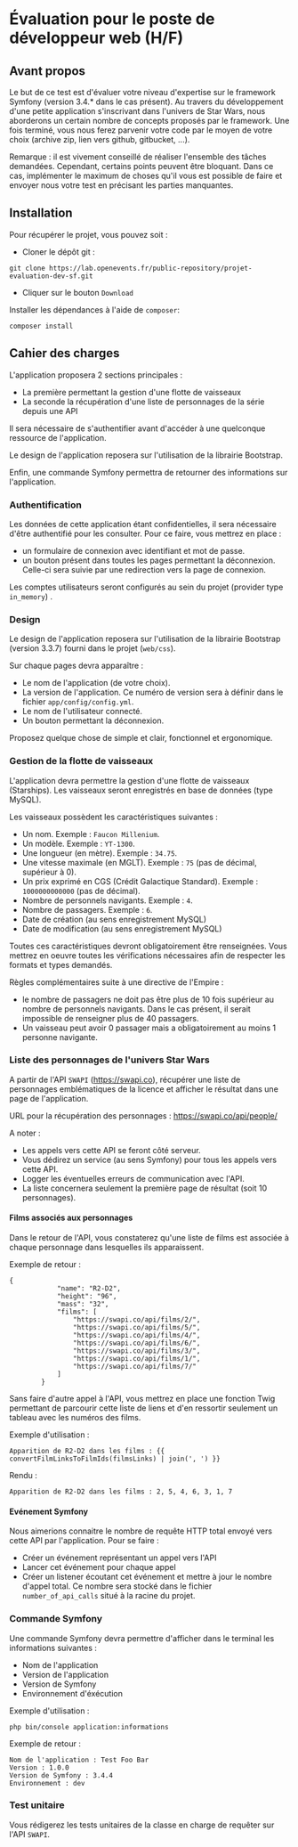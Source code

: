 # Évaluation pour le poste de développeur web (H/F)

## Avant propos

Le but de ce test est d'évaluer votre niveau d'expertise sur le framework Symfony (version 3.4.* dans le cas présent). 
Au travers du développement d'une petite application s'inscrivant dans l'univers de Star Wars, nous aborderons un certain nombre de concepts proposés par le framework.
Une fois terminé, vous nous ferez parvenir votre code par le moyen de votre choix (archive zip, lien vers github, gitbucket, ...).

Remarque : il est vivement conseillé de réaliser l'ensemble des tâches demandées. Cependant, certains points peuvent être bloquant. Dans ce cas, implémenter le maximum de choses qu'il vous est possible de faire et envoyer nous votre test en précisant les parties manquantes.

## Installation

Pour récupérer le projet, vous pouvez soit :

* Cloner le dépôt git :
```
git clone https://lab.openevents.fr/public-repository/projet-evaluation-dev-sf.git
```

* Cliquer sur le bouton `Download`

Installer les dépendances à l'aide de `composer`: 

```
composer install
```

## Cahier des charges

L'application proposera 2 sections principales : 
* La première permettant la gestion d'une flotte de vaisseaux
* La seconde la récupération d'une liste de personnages de la série depuis une API

Il sera nécessaire de s'authentifier avant d'accéder à une quelconque ressource de l'application.

Le design de l'application reposera sur l'utilisation de la librairie Bootstrap.

Enfin, une commande Symfony permettra de retourner des informations sur l'application.

### Authentification

Les données de cette application étant confidentielles, il sera nécessaire d'être authentifié pour les consulter.
Pour ce faire, vous mettrez en place :
* un formulaire de connexion avec identifiant et mot de passe.
* un bouton présent dans toutes les pages permettant la déconnexion. Celle-ci sera suivie par une redirection vers la page de connexion.

Les comptes utilisateurs seront configurés au sein du projet (provider type `in_memory`) .

### Design

Le design de l'application reposera sur l'utilisation de la librairie Bootstrap (version 3.3.7) fourni dans le projet (`web/css`). 

Sur chaque pages devra apparaître : 
* Le nom de l'application (de votre choix).
* La version de l'application. Ce numéro de version sera à définir dans le fichier `app/config/config.yml`.
* Le nom de l'utilisateur connecté.
* Un bouton permettant la déconnexion.

Proposez quelque chose de simple et clair, fonctionnel et ergonomique.

### Gestion de la flotte de vaisseaux

L'application devra permettre la gestion d'une flotte de vaisseaux (Starships). Les vaisseaux seront enregistrés en base de données (type MySQL).

Les vaisseaux possèdent les caractéristiques suivantes :
* Un nom. Exemple : `Faucon Millenium`.
* Un modèle. Exemple : `YT-1300`.
* Une longueur (en mètre). Exemple : `34.75`.
* Une vitesse maximale (en MGLT). Exemple : `75`  (pas de décimal, supérieur à 0).
* Un prix exprimé en CGS (Crédit Galactique Standard). Exemple : `1000000000000` (pas de décimal).
* Nombre de personnels navigants. Exemple : `4`.
* Nombre de passagers. Exemple : `6`.
* Date de création (au sens enregistrement MySQL)
* Date de modification (au sens enregistrement MySQL)

Toutes ces caractéristiques devront obligatoirement être renseignées. Vous mettrez en oeuvre toutes les vérifications nécessaires afin de respecter les formats et types demandés.

Règles complémentaires suite à une directive de l'Empire :
* le nombre de passagers ne doit pas être plus de 10 fois supérieur au nombre de personnels navigants. Dans le cas présent, il serait impossible de renseigner plus de 40 passagers.
* Un vaisseau peut avoir 0 passager mais a obligatoirement au moins 1 personne navigante.

### Liste des personnages de l'univers Star Wars

A partir de l'API `SWAPI` (https://swapi.co), récupérer une liste de personnages emblématiques de la licence et afficher le résultat dans une page de l'application.

URL pour la récupération des personnages : https://swapi.co/api/people/

A noter :
* Les appels vers cette API se feront côté serveur.
* Vous dédirez un service (au sens Symfony) pour tous les appels vers cette API. 
* Logger les éventuelles erreurs de communication avec l'API.
* La liste concernera seulement la première page de résultat (soit 10 personnages).

#### Films associés aux personnages

Dans le retour de l'API, vous constaterez qu'une liste de films est associée à chaque personnage dans lesquelles ils apparaissent.

Exemple de retour : 

```
{
            "name": "R2-D2", 
            "height": "96", 
            "mass": "32",
            "films": [
                "https://swapi.co/api/films/2/", 
                "https://swapi.co/api/films/5/", 
                "https://swapi.co/api/films/4/", 
                "https://swapi.co/api/films/6/", 
                "https://swapi.co/api/films/3/", 
                "https://swapi.co/api/films/1/", 
                "https://swapi.co/api/films/7/"
            ]
        }
```

Sans faire d'autre appel à l'API, vous mettrez en place une fonction Twig permettant de parcourir cette liste de liens et d'en ressortir seulement un tableau avec les numéros des films.

Exemple d'utilisation :

```twig
Apparition de R2-D2 dans les films : {{ convertFilmLinksToFilmIds(filmsLinks) | join(', ') }}
```
Rendu :

```
Apparition de R2-D2 dans les films : 2, 5, 4, 6, 3, 1, 7
```

#### Evénement Symfony

Nous aimerions connaitre le nombre de requête HTTP total envoyé vers cette API par l'application. Pour se faire :
* Créer un événement représentant un appel vers l'API
* Lancer cet événement pour chaque appel
* Créer un listener écoutant cet événement et mettre à jour le nombre d'appel total. Ce nombre sera stocké dans le fichier `number_of_api_calls` situé à la racine du projet.

### Commande Symfony

Une commande Symfony devra permettre d'afficher dans le terminal les informations suivantes : 
* Nom de l'application
* Version de l'application
* Version de Symfony
* Environnement d'éxécution

Exemple d'utilisation : 
```
php bin/console application:informations
```

Exemple de retour :
```
Nom de l'application : Test Foo Bar
Version : 1.0.0
Version de Symfony : 3.4.4
Environnement : dev
```

### Test unitaire

Vous rédigerez les tests unitaires de la classe en charge de requêter sur l'API `SWAPI`.